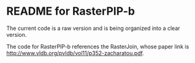 # README for RasterPIP-b

The current code is a raw version and is being organized into a clear version.

The code for RasterPIP-b references the RasterJoin, whose paper link is http://www.vldb.org/pvldb/vol11/p352-zacharatou.pdf.
